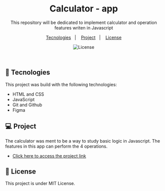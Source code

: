 <h1 align="center"> Calculator - app </h1>

<p align="center">
This repository will be dedicated to implement calculator and operation features writen in Javascript <br/>


<p align="center">
  <a href="#-tecnologies">Tecnologies</a>&nbsp;&nbsp;&nbsp;|&nbsp;&nbsp;&nbsp;
  <a href="#-project">Project</a>&nbsp;&nbsp;&nbsp;|&nbsp;&nbsp;&nbsp;
  <a href="#memo-license">License</a>
</p>

<p align="center">
  <img alt="License" src="https://img.shields.io/static/v1?label=license&message=MIT&color=49AA26&labelColor=000000">
</p>

<br>


## 🚀 Tecnologies

This project was build with the following technologies:

- HTML and CSS
- JavaScript
- Git and Github
- Figma

## 💻 Project

The calculator was ment to be a way to study basic logic in Javascript. The features in this app can perform the 4 operations.

- [Click here to access the project link](https://ribeirosofia.github.io/calculator-app/)



## :memo: License

This project is under MIT License.


